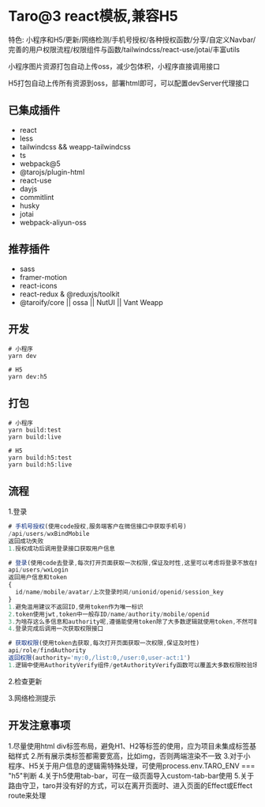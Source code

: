 # Taro@3 react模板,兼容H5

特色: 小程序和H5/更新/网络检测/手机号授权/各种授权函数/分享/自定义Navbar/完善的用户权限流程/权限组件与函数/tailwindcss/react-use/jotai/丰富utils

小程序图片资源打包自动上传oss，减少包体积，小程序直接调用接口

H5打包自动上传所有资源到oss，部署html即可，可以配置devServer代理接口

## 已集成插件

* react
* less
* tailwindcss && weapp-tailwindcss
* ts 
* webpack@5 
* @tarojs/plugin-html
* react-use
* dayjs
* commitlint
* husky
* jotai
* webpack-aliyun-oss

## 推荐插件

* sass
* framer-motion
* react-icons
* react-redux & @reduxjs/toolkit
* @taroify/core || ossa || NutUI || Vant Weapp

## 开发
```
# 小程序
yarn dev

# H5
yarn dev:h5
```

## 打包
```
# 小程序
yarn build:test
yarn build:live

# H5
yarn build:h5:test
yarn build:h5:live
```

## 流程

1.登录

```js
# 手机号授权(使用code授权,服务端客户在微信接口中获取手机号)
/api/users/wxBindMobile
返回成功失败
1.授权成功后调用登录接口获取用户信息

# 登录(使用code去登录,每次打开页面获取一次权限,保证及时性,这里可以考虑将登录不放在打开页面调用逻辑)
api/users/wxLogin
返回用户信息和token
{
  id/name/mobile/avatar/上次登录时间/unionid/openid/session_key
}
1.避免滥用建议不返回ID,使用token作为唯一标识
2.token使用jwt,token中一般存ID/name/authority/mobile/openid
3.为啥存这么多信息和authority呢,遵循能使用token除了大多数逻辑就使用token,不然可能需要查库,authority可以做权限判断,所以authority设计越精简越好
4.登录完成后调用一次获取权限接口

# 获取权限(使用token去获取,每次打开页面获取一次权限,保证及时性)
api/role/findAuthority
返回权限(authority='my:0,/list:0,/user:0,user-act:1')
1.逻辑中使用AuthorityVerify组件/getAuthorityVerify函数可以覆盖大多数权限校验场景
```

2.检查更新

3.网络检测提示

## 开发注意事项
1.尽量使用html div标签布局，避免H1、H2等标签的使用，应为项目未集成标签基础样式
2.所有展示类标签都需要宽高，比如img，否则两端渲染不一致
3.对于小程序、H5关于用户信息的逻辑需特殊处理，可使用process.env.TARO_ENV === "h5"判断
4.关于h5使用tab-bar，可在一级页面导入custom-tab-bar使用
5.关于路由守卫，taro并没有好的方式，可以在离开页面时、进入页面的Effect或Effect route来处理